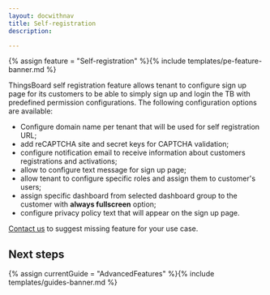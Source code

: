 ```yaml
---
layout: docwithnav
title: Self-registration
description:  

---
```


{% assign feature = "Self-registration" %}{% include templates/pe-feature-banner.md %}

ThingsBoard self registration feature allows tenant to configure sign up page for its customers to be able to simply sign up and login the TB with predefined permission configurations.
The following configuration options are available:
   
  - Configure domain name per tenant that will be used for self registration URL;
  - add reCAPTCHA site and secret keys for CAPTCHA validation;
  - configure notification email to receive information about customers registrations and activations;
  - allow to configure text message for sign up page;
  - allow tenant to configure specific roles and assign them to customer's users;
  - assign specific dashboard from selected dashboard group to the customer with **always fullscreen** option;
  - configure privacy policy text that will appear on the sign up page.

[Contact us](/docs/contact-us/) to suggest missing feature for your use case.

## Next steps

{% assign currentGuide = "AdvancedFeatures" %}{% include templates/guides-banner.md %}
